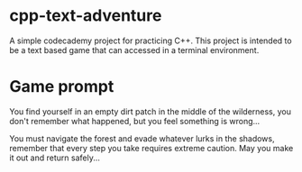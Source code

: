 # cpp-text-adventure
A simple codecademy project for practicing C++. This project is intended to be a text based game that can accessed in a terminal environment.

# Game prompt
You find yourself in an empty dirt patch in the middle of the wilderness, you don't remember what happened, but you feel something is wrong...

You must navigate the forest and evade whatever lurks in the shadows, remember that every step you take requires extreme caution. May you make it out and return safely...